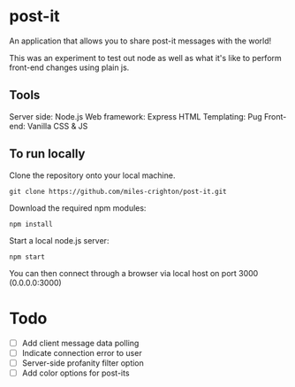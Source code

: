 # post-it
An application that allows you to share post-it messages with the world!

This was an experiment to test out node as well as what it's like to perform front-end changes using plain js.

## Tools
Server side: Node.js
Web framework: Express
HTML Templating: Pug
Front-end: Vanilla CSS & JS

## To run locally
Clone the repository onto your local machine.
```Shell
git clone https://github.com/miles-crighton/post-it.git
```

Download the required npm modules:
```Shell
npm install
```

Start a local node.js server:
```Shell    
npm start
```

You can then connect through a browser via local host on port 3000 (0.0.0.0:3000)

# Todo

- [ ] Add client message data polling
- [ ] Indicate connection error to user
- [ ] Server-side profanity filter option
- [ ] Add color options for post-its
